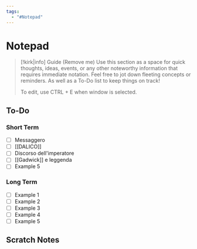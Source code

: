 ```yaml
---
tags:
  - "#Notepad"
---
```

# Notepad

> [!kirk|info] Guide (Remove me)
Use this section as a space for quick thoughts, ideas, events, or any other noteworthy information that requires immediate notation. Feel free to jot down fleeting concepts or reminders. As well as a To-Do list to keep things on track!
>
> To edit, use CTRL + E when window is selected.

## To-Do
### Short Term
- [ ] Messaggero
- [ ] [[DALICO]]
- [ ] Discorso dell'imperatore
- [ ] [[Gadwick]] e leggenda
- [ ] Example 5

### Long Term
- [ ] Example 1
- [ ] Example 2
- [ ] Example 3
- [ ] Example 4
- [ ] Example 5

## Scratch Notes

